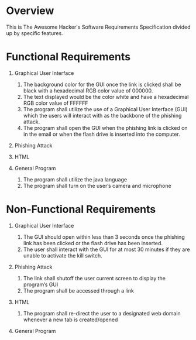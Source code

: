 # Overview

This is The Awesome Hacker's Software Requirements Specification divided up by specific features.

# Functional Requirements

1. Graphical User Interface
   1. The background color for the GUI once the link is clicked shall be black with a hexadecimal RGB color value of 000000.
   2. The text displayed would be the color white and have a hexadecimal RGB color value of FFFFFF
   3. The program shall utilize the use of a Graphical User Interface (GUI) which the users will interact with as the backbone of the phishing attack.
   4. The program shall open the GUI when the phishing link is clicked on in the email or when the flash drive is inserted into the computer.

2. Phishing Attack

3. HTML

4. General Program
    1. The program shall utilize the java language
    2. The program shall turn on the user’s camera and microphone

# Non-Functional Requirements

1. Graphical User Interface
    1. The GUI should open within less than 3 seconds once the phishing link has been clicked or the flash drive has been inserted.
    2. The user shall interact with the GUI for at most 30 minutes if they are unable to activate the kill switch.

2. Phishing Attack
    1. The link shall shutoff the user current screen to display the program’s GUI
    2. The program shall be accessed through a link

3. HTML
    1. The program shall re-direct the user to a designated web domain whenever a new tab is created/opened

4. General Program
 
